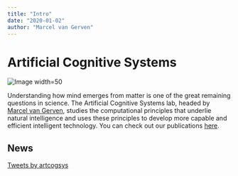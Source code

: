 ```yaml
---
title: "Intro"
date: "2020-01-02"
author: "Marcel van Gerven"
---
```


# Artificial Cognitive Systems

![Image width=50](/acs.png)

Understanding how mind emerges from matter is one of the great remaining questions in science. The Artificial Cognitive Systems lab, headed by [Marcel van Gerven](https://www.ru.nl/personen/gerven-m-van/), studies the computational principles that underlie natural intelligence and uses these principles to develop more capable and efficient intelligent technology. You can check out our publications [here](https://scholar.google.nl/citations?user=sX0ZypwAAAAJ&hl=nl).

## News

<a class="twitter-timeline" href="https://twitter.com/artcogsys?ref_src=twsrc%5Etfw" height=600>Tweets by artcogsys</a> <script async src="https://platform.twitter.com/widgets.js" charset="utf-8"></script>

